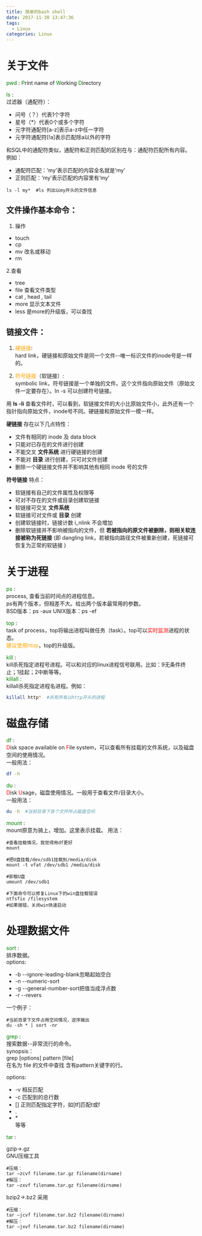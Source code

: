 ```yaml
---
title: 简单的bash shell
date: 2017-11-30 13:47:36
tags:
  - Linux
categories: Linux
---
```


# 关于文件
<font color=green>pwd </font>: <font color=green>P</font>rint name of <font color=green>W</font>orking <font color=green>D</font>irectory

<font color=green>ls </font>:   
过滤器（通配符）：
- 问号（？）代表1个字符
- 星号（\*）代表0个或多个字符
- 元字符通配符[a-z]表示a-z中任一字符
- 元字符通配符[!a]表示匹配除a以外的字符

和SQL中的通配符类似，通配符和正则匹配的区别在与：通配符匹配所有内容。  
例如：
- 通配符匹配：‘my’表示匹配的内容全名就是‘my’
- 正则匹配：‘my’表示匹配的内容里有‘my’

```shell
ls -l my*  #ls 列出以my开头的文件信息
```

## 文件操作基本命令：
1. 操作
- touch
- cp
- mv 改名或移动
- rm

2.查看
- tree
- file 查看文件类型
- cat , head , tail
- more 显示文本文件
- less 是more的升级版，可以查找


## 链接文件：  
1. <font color=orange>硬链接</font>:  
hard link，硬链接和原始文件是同一个文件--唯一标识文件的inode号是一样的。

2. <font color=orange>符号链接</font>（软链接）:  
symbolic link，符号链接是一个单独的文件。这个文件指向原始文件（原始文件一定要存在）。ln -s 可以创建符号链接。

用 __ls -li__ 查看文件时，可以看到，软链接文件的大小比原始文件小，此外还有一个指针指向原始文件，inode号不同。硬链接和原始文件一模一样。  

**硬链接** 存在以下几点特性：  
* 文件有相同的 inode 及 data block  
* 只能对已存在的文件进行创建
* 不能交叉 **文件系统** 进行硬链接的创建
* 不能对 **目录** 进行创建，只可对文件创建
* 删除一个硬链接文件并不影响其他有相同 inode 号的文件

**符号链接** 特点：   
* 软链接有自己的文件属性及权限等
* 可对不存在的文件或目录创建软链接
* 软链接可交叉 **文件系统**
* 软链接可对文件或 **目录** 创建
* 创建软链接时，链接计数 i_nlink 不会增加
* 删除软链接并不影响被指向的文件，但 **若被指向的原文件被删除，则相关软连接被称为死链接** (即 dangling link，若被指向路径文件被重新创建，死链接可恢复为正常的软链接 )

# 关于进程
<font color=green>ps  </font>:  
process, 查看当前时间点的进程信息。  
ps有两个版本，但相差不大。给出两个版本最常用的参数。  
BSD版本：ps -aux
UNIX版本：ps -ef

<font color=green>top  </font>:  
task of process，top将输出进程叫做任务（task）。top可以<font color=red>实时监测</font>进程的状态。  
<font color=orange>建议使用htop</font>，top的升级版。

<font color=green>kill  </font>:  
kill杀死指定进程号进程。可以和对应的linux进程信号联用。比如：9无条件终止；1挂起；2中断等等。  
<font color=green>killall  </font>:  
killall杀死指定进程名进程。例如：  
```sh
killall http*  #杀死所有以http开头的进程
```

# 磁盘存储

<font color=green>df  </font>:  
<font color=red>D</font>isk space available on <font color=red>F</font>ile system，可以查看所有挂载的文件系统，以及磁盘空间的使用情况。  
一般用法：
```sh
df -h  
```

<font color=green>du  </font>:  
<font color=red>D</font>isk <font color=red>U</font>sage，磁盘使用情况。一般用于查看文件/目录大小。  
一般用法：
```sh
du -h  #当前目录下各个文件所占磁盘空间
```

<font color=green>mount  </font>:  
mount原意为骑上，增加。这里表示挂载。
用法：
```shell
#查看挂载情况，我觉得用df更好
mount  

#把U盘挂载/dev/sdb1挂载到/media/disk
mount -t vfat /dev/sdb1 /media/disk

#卸载U盘
umount /dev/sdb1

#下面命令可以修复Linux下的win盘挂载错误
ntfsfix /filesystem
#如果报错，关闭win快速启动
```

# 处理数据文件

<font color=green>sort  </font>:  
排序数据。  
options:
- -b  --ignore-leading-blank忽略起始空白
- -n  --numeric-sort
- -g  --general-number-sort把值当成浮点数
- -r  --revers

一个例子：
```shell
#当前目录下文件占用空间情况，逆序输出
du -sh * | sort -nr
```

<font color=green>grep  </font>:  
搜索数据--非常流行的命令。  
synopsis：  
  grep [options] pattern [file]  
  在名为 file 的文件中查找 含有pattern关键字的行。

options:

 - -v 相反匹配
 - -c 匹配到的总行数
 - [] 正则匹配指定字符，如[tf]匹配t或f
 - .
 - \*  
  等等

<font color=green>tar  </font>:  

gzip->.gz  
GNU压缩工具
```shell
#压缩：
tar –zcvf filename.tar.gz filename(dirname)
#解压：
tar –zxvf filename.tar.gz filename(dirname)
```
bzip2->.bz2
采用
```shell
#压缩：
tar –jcvf filename.tar.bz2 filename(dirname)
#解压：
tar –jxvf filename.tar.bz2 filename(dirname)
```
